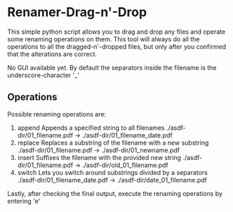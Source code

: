 # Renamer-Drag-n'-Drop

This simple python script allows you to drag and drop any files and operate some renaming operations on them.
This tool will always do all the operations to all the dragged-n'-dropped files, but only after you confirmed that the alterations are correct.

No GUI available yet. By default the separators inside the filename is the underscore-character '_'


## Operations

Possible renaming operations are:
1. append
	Appends a specified string to all filenames
	./asdf-dir/01_filename.pdf -> ./asdf-dir/01_filename_date.pdf
2. replace
	Replaces a substring of the filename with a new substring
	./asdf-dir/01_filename.pdf -> ./asdf-dir/01_newname.pdf
3. insert
	Suffixes the filename with the provided new string
	./asdf-dir/01_filename.pdf -> ./asdf-dir/old_01_filename.pdf
4. switch
	Lets you switch around substrings divided by a separators
	./asdf-dir/01_filename_date.pdf -> ./asdf-dir/date_01_filename.pdf

Lastly, after checking the final output, execute the renaming operations by entering 'e'